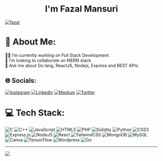 <h1 align="center">I'm Fazal Mansuri</h1>
<p align="left"> <a href="https://twitter.com/fazal_mansuri_" target="_blank"><img src="https://img.shields.io/twitter/follow/fazal_mansuri_?logo=twitter&style=for-the-badge" alt="fazal" /></a> </p>

# 💫 About Me:
👨‍💻 I’m currently working on Full Stack Development<br>👯 I’m looking to collaborate on MERN stack<br>💬 Ask me about Go lang, ReactJS, Nodejs, Express and REST APIs.


## 🌐 Socials:
[![Instagram](https://img.shields.io/badge/Instagram-%23E4405F.svg?logo=Instagram&logoColor=white)](https://instagram.com/fazal_mansuri__) [![LinkedIn](https://img.shields.io/badge/LinkedIn-%230077B5.svg?logo=linkedin&logoColor=white)](https://linkedin.com/in/fazal-mansuri) [![Medium](https://img.shields.io/badge/Medium-12100E?logo=medium&logoColor=white)](https://medium.com/@fazalmansuri08) [![Twitter](https://img.shields.io/badge/Twitter-%231DA1F2.svg?logo=Twitter&logoColor=white)](https://twitter.com/fazal_mansuri_) 

# 💻 Tech Stack:
![C](https://img.shields.io/badge/c-%2300599C.svg?style=for-the-badge&logo=c&logoColor=white) ![C++](https://img.shields.io/badge/c++-%2300599C.svg?style=for-the-badge&logo=c%2B%2B&logoColor=white) ![JavaScript](https://img.shields.io/badge/javascript-%23323330.svg?style=for-the-badge&logo=javascript&logoColor=%23F7DF1E) ![HTML5](https://img.shields.io/badge/html5-%23E34F26.svg?style=for-the-badge&logo=html5&logoColor=white) ![PHP](https://img.shields.io/badge/php-%23777BB4.svg?style=for-the-badge&logo=php&logoColor=white) ![Solidity](https://img.shields.io/badge/Solidity-%23363636.svg?style=for-the-badge&logo=solidity&logoColor=white) ![Python](https://img.shields.io/badge/python-3670A0?style=for-the-badge&logo=python&logoColor=ffdd54) ![CSS3](https://img.shields.io/badge/css3-%231572B6.svg?style=for-the-badge&logo=css3&logoColor=white) ![Express.js](https://img.shields.io/badge/express.js-%23404d59.svg?style=for-the-badge&logo=express&logoColor=%2361DAFB) ![NodeJS](https://img.shields.io/badge/node.js-6DA55F?style=for-the-badge&logo=node.js&logoColor=white) ![React](https://img.shields.io/badge/react-%2320232a.svg?style=for-the-badge&logo=react&logoColor=%2361DAFB) ![TailwindCSS](https://img.shields.io/badge/tailwindcss-%2338B2AC.svg?style=for-the-badge&logo=tailwind-css&logoColor=white) ![MongoDB](https://img.shields.io/badge/MongoDB-%234ea94b.svg?style=for-the-badge&logo=mongodb&logoColor=white) ![MySQL](https://img.shields.io/badge/mysql-%2300f.svg?style=for-the-badge&logo=mysql&logoColor=white) ![Canva](https://img.shields.io/badge/Canva-%2300C4CC.svg?style=for-the-badge&logo=Canva&logoColor=white) ![TensorFlow](https://img.shields.io/badge/TensorFlow-%23FF6F00.svg?style=for-the-badge&logo=TensorFlow&logoColor=white)  ![Wordpress](https://img.shields.io/badge/wordpress-%2300f.svg?style=for-the-badge&logo=wordpress&logoColor=white) ![Go](https://img.shields.io/badge/Go-%2300f.svg?style=for-the-badge&logo=Go&logoColor=white)

---
[![](https://visitcount.itsvg.in/api?id=fazal-10&icon=0&color=0)](https://visitcount.itsvg.in)

<!-- Proudly created with GPRM ( https://gprm.itsvg.in ) -->
